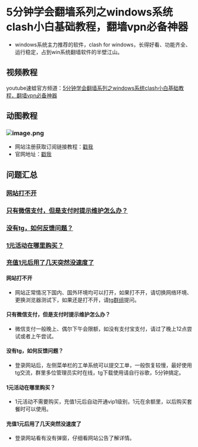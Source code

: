 # 5分钟学会翻墙系列之windows系统clash小白基础教程，翻墙vpn必备神器
* windows系统主力推荐的软件，clash for windows，长得好看、功能齐全、运行稳定，占到win系统翻墙软件的半壁江山。
## 视频教程
youtube速蛙官方频道：<a href="https://www.youtube.com/watch?v=IRJDNWOS05Y" target="_blank">5分钟学会翻墙系列之windows系统clash小白基础教程，翻墙vpn必备神器</a>
## 动图教程

### ![image.png](https://media.giphy.com/media/Q868qwgHFbY9MGNvpk/giphy.gif)
* 网站注册获取订阅链接教程：[戳我](https://speedfrogs.github.io/speedfrogs/forlogin)
* 官网地址：[戳我](https://faster.bleakone.xyz/)
## 问题汇总
### <a href="#mark1">网站打不开</a>
### <a href="#mark2">只有微信支付，但是支付时提示维护怎么办？</a>
### <a href="#mark2">没有tg，如何反馈问题？</a>
### <a href="#mark2">1元活动在哪里购买？</a>
### <a href="#mark2">充值1元后用了几天突然没速度了</a>
<a id="mark1"></a>

#### 网站打不开
* 网站正常情况下国内、国外环境均可以打开，如果打不开，请切换网络环境、更换浏览器测试下，如果还是打不开，请[tg群组](https://t.me/fastergroups)提问。
<a id="mark2"></a>

#### 只有微信支付，但是支付时提示维护怎么办？
* 微信支付一般晚上、偶尔下午会限额，如没有支付宝支付，请过了晚上12点尝试或者上午尝试。
<a id="mark3"></a>

#### 没有tg，如何反馈问题？
* 登录网站后，左侧菜单栏的工单系统可以提交工单，一般恢复较慢，最好使用tg交流，群里多位管理员实时在线，tg下载使用请自行谷歌，5分钟搞定。
<a id="mark4"></a>

#### 1元活动在哪里购买？
* 1元活动不需要购买，充值1元后自动开通vip1级别，1元在余额里，以后购买套餐时可以使用。
<a id="mark5"></a>

#### 充值1元后用了几天突然没速度了
* 登录网站看有没有弹窗，仔细看网站公告了解详情。
